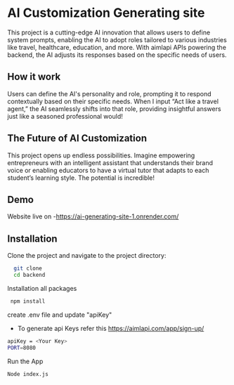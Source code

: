 
# AI Customization Generating site

This project is a cutting-edge AI innovation that allows users to define system prompts, enabling the AI to adopt roles tailored to various industries like travel, healthcare, education, and more. With aimlapi APIs powering the backend, the AI adjusts its responses based on the specific needs of users.


## How it work
Users can define the AI's personality and role, prompting it to respond contextually based on their specific needs. When I input “Act like a travel agent,” the AI seamlessly shifts into that role, providing insightful answers just like a seasoned professional would!
## The Future of AI Customization
This project opens up endless possibilities. Imagine empowering entrepreneurs with an intelligent assistant that understands their brand voice or enabling educators to have a virtual tutor that adapts to each student’s learning style. The potential is incredible!
## Demo

Website live on -https://ai-generating-site-1.onrender.com/



## Installation

Clone the project and navigate to the project directory:

```bash
  git clone
  cd backend
```
Installation all packages
```bash
 npm install
```
create .env file and update "apiKey"
- To generate api Keys refer this
https://aimlapi.com/app/sign-up/
```bash
apiKey = <Your Key>
PORT=8080
```
Run the App
```bash
Node index.js
```
